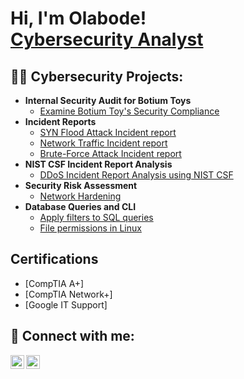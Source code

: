 <h1>Hi, I'm Olabode! <br/><a href="https://www.linkedin.com/in/olabode-olalekan/">Cybersecurity Analyst</a>

<h2>👨‍💻 Cybersecurity Projects:</h2>

- <b>Internal Security Audit for Botium Toys</b>
  - [Examine Botium Toy's Security Compliance](https://drive.google.com/file/d/1-yuG9k9Fqm0ubvtucjv4y42HsUOU077p/view?usp=drive_link)
- <b>Incident Reports</b>
  - [SYN Flood Attack Incident report](https://drive.google.com/file/d/1gPX3OTPgYBZOUSqHM_0y_AlIWxXxrZ7A/view?usp=drive_link)
  - [Network Traffic Incident report](https://drive.google.com/file/d/1sHlw9U0iSKIVmq10PVnQAkZkzwgg-5Ce/view?usp=drive_link)
  - [Brute-Force Attack Incident report](https://drive.google.com/file/d/1jJp0guoAM0jGyMtGyAByafdhkb2iIRIh/view?usp=drive_link)
- <b>NIST CSF Incident Report Analysis</b>
  - [DDoS Incident Report Analysis using NIST CSF](https://drive.google.com/file/d/1DVyytmgshGiHHq-Vxp5LyIVkPBCIxOgT/view?usp=drive_link)
- <b>Security Risk Assessment</b>
  - [Network Hardening](https://drive.google.com/file/d/1yx-NoR7osFsG4yyRWA0D3WV-B1McmiTB/view?usp=drive_link)
- <b>Database Queries and CLI</b>
  - [Apply filters to SQL queries](https://drive.google.com/file/d/1FiqyvRzlRG29sBH_ylbyl8zvTKWSrJhc/view?usp=drive_link)
  - [File permissions in Linux](https://drive.google.com/file/d/1FnBuMXWYewJ6icEWQtvMLD5e7_H7eGNS/view?usp=drive_link)
 
<h2> Certifications</h2>

- [CompTIA A+]
- [CompTIA Network+]
- [Google IT Support]

<h2> 🤳 Connect with me:</h2>

[<img align="left" alt="olabiod27 | Twitter" width="22px" src="https://cdn.jsdelivr.net/npm/simple-icons@v3/icons/twitter.svg" />][twitter]
[<img align="left" alt="olabode-olalekan | LinkedIn" width="22px" src="https://cdn.jsdelivr.net/npm/simple-icons@v3/icons/linkedin.svg" />][linkedin]

[twitter]: https://twitter.com/olabiod27
[linkedin]: https://linkedin.com/in/olabode-olalekan

<!--
**Olabode22/Cybersecurity** is a ✨ _special_ ✨ repository because its `README.md` (this file) appears on your GitHub profile.

Here are some ideas to get you started:

- 🔭 I’m currently working on ...
- 🌱 I’m currently learning ...
- 👯 I’m looking to collaborate on ...
- 🤔 I’m looking for help with ...
- 💬 Ask me about ...
- 📫 How to reach me: ...
- 😄 Pronouns: ...
- ⚡ Fun fact: ...
-->
